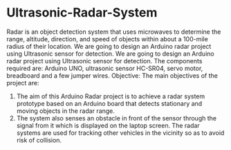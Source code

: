 # Ultrasonic-Radar-System
Radar is an object detection system that uses microwaves to determine the range, altitude, direction, and speed of objects within about a 100-mile radius of their location. We are going to design an Arduino radar project using Ultrasonic sensor for detection.
We are going to design an Arduino radar project using Ultrasonic sensor for detection. The components required are:
Arduino UNO, ultrasonic sensor HC-SR04, servo motor, breadboard and a few jumper wires.
Objective:
The main objectives of the project are: 
1. The aim of this Arduino Radar project is to achieve a radar system prototype based on an Arduino board that detects stationary and moving objects in the radar range.
2. The system also senses an obstacle in front of the sensor through the signal from it which is displayed on the laptop screen.
The radar systems are used for tracking other vehicles in the vicinity so as to avoid risk of collision.


